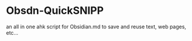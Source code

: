 # Obsdn-QuickSNIPP
an all in one ahk script for Obsidian.md to save and reuse text, web pages, etc...
